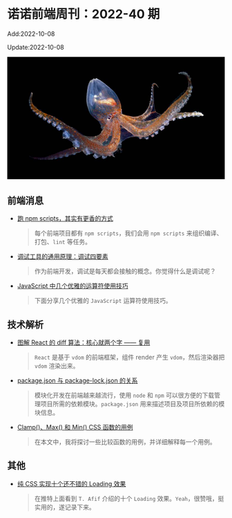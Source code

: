 <!--
 * @Description:
 * @Author: wangfuyuan
 * @Email: zoeblow@gmail.com
 * @Date: 2022-06-12 14:40:06
 * @LastEditors: wangfuyuan
 * @LastEditTime: 2022-10-08 16:56:23
 * @FilePath: \nuofe-weekly1\2022\weekly-40.md
-->

# 诺诺前端周刊：2022-40 期

Add:2022-10-08

Update:2022-10-08

![202240](../images/2022/202240.jpg)

## 前端消息

- [跑 npm scripts，其实有更香的方式](https://mp.weixin.qq.com/s/PUoe2QTsZzFot1ADdCYShw)

  > 每个前端项目都有 `npm scripts`，我们会用 `npm scripts` 来组织编译、打包、`lint` 等任务。

- [调试工具的通用原理：调试四要素](https://mp.weixin.qq.com/s/Lztd4q7IzWKZgZmtBPLMzQ)

  > 作为前端开发，调试是每天都会接触的概念。你觉得什么是调试呢？

- [JavaScript 中几个优雅的运算符使用技巧](https://blog.csdn.net/m0_73257876/article/details/126721777)

  > 下面分享几个优雅的 `JavaScript` 运算符使用技巧。

## 技术解析

- [图解 React 的 diff 算法：核心就两个字 —— 复用](https://mp.weixin.qq.com/s/g7mbJlKqIjaHUU4UyA28pQ)

  > `React` 是基于 `vdom` 的前端框架，组件 render 产生 `vdom`，然后渲染器把 `vdom` 渲染出来。

- [package.json 与 package-lock.json 的关系](https://juejin.cn/post/7078233610683170824)

  > 模块化开发在前端越来越流行，使用 `node` 和 `npm` 可以很方便的下载管理项目所需的依赖模块。`package.json` 用来描述项目及项目所依赖的模块信息。

- [Clamp()、Max() 和 Min() CSS 函数的用例](https://mp.weixin.qq.com/s/AMNblFlbdB3iLVTXfuPAww)

  > 在本文中，我将探讨一些比较函数的用例，并详细解释每一个用例。

## 其他

- [纯 CSS 实现十个还不错的 Loading 效果](https://juejin.cn/post/7080542771387301896)

  > 在推特上面看到 `T. Afif` 介绍的十个 `Loading` 效果。`Yeah`，很赞哦，挺实用的，遂记录下来。

